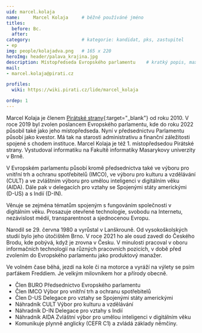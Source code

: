 ```yaml
---
uid: marcel.kolaja
name:     Marcel Kolaja  	# běžně používáné jméno
titles:
  before: Bc. 
  after:
category:                 	# kategorie: kandidat, pks, zastupitel
- ep
img: people/kolajadva.png   # 165 x 220
heroImg: header/palava_krajina.jpg
description: Místopředseda Evropského parlamentu   	# kratký popis, max 160 znaků
mail:
- marcel.kolaja@pirati.cz

profiles:
  wiki: https://wiki.pirati.cz/lide/marcel_kolaja

ordep: 1
---
```

Marcel Kolaja je členem [Pirátské strany](https://www.pirati.cz/){:target="_blank"} od roku 2010. V roce 2019 byl zvolen poslancem Evropského parlamentu, kde do roku 2022 působil také jako jeho místopředseda. Nyní v předsednictvu Parlamentu působí jako kvestor. Má tak na starosti administrativu a finanční záležitosti spojené s chodem instituce. Marcel Kolaja je též 1. místopředsedou Pirátské strany. Vystudoval informatiku na Fakultě informatiky Masarykovy univerzity v Brně.

V Evropském parlamentu působí kromě předsednictva také ve výboru pro vnitřní trh a ochranu spotřebitelů (IMCO), ve výboru pro kulturu a vzdělávání (CULT) a ve zvláštním výboru pro umělou inteligenci v digitálním věku (AIDA). Dále pak v delegacích pro vztahy se Spojenými státy americkými (D-US) a s Indií (D-IN).

Věnuje se zejména tématům spojeným s fungováním společnosti v digitálním věku. Prosazuje otevřené technologie, svobodu na Internetu, nezávislost médií, transparentnost a sjednocenou Evropu.

Narodil se 29. června 1980 a vyrůstal v Lanškrouně. Od vysokoškolských studií bylo jeho útočištěm Brno. V roce 2021 ho ale osud zavedl do Českého Brodu, kde pobývá, když je zrovna v Česku. V minulosti pracoval v oboru informačních technologií na různých pracovních pozicích, v době před zvolením do Evropského parlamentu jako produktový manažer.

Ve volném čase běhá, jezdí na kole či na motorce a vyráží na výlety se psím parťákem Freddiem. Je velkým milovníkem hor a přírody obecně.

* Člen BURO Předsednictvo Evropského parlamentu
* Člen IMCO Výbor pro vnitřní trh a ochranu spotřebitelů
* Člen D-US Delegace pro vztahy se Spojenými státy americkými
* Náhradník CULT Výbor pro kulturu a vzdělávání
* Náhradník D-IN Delegace pro vztahy s Indií
* Náhradník AIDA Zvláštní výbor pro umělou inteligenci v digitálním věku
* Komunikuje plynně anglicky (CEFR C1) a zvládá základy němčiny.


